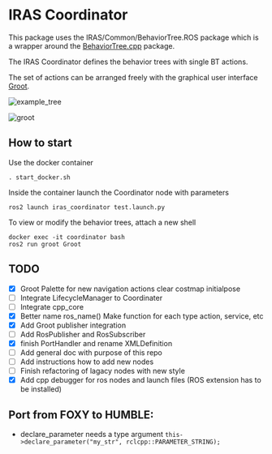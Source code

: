# IRAS Coordinator
This package uses the IRAS/Common/BehaviorTree.ROS package which is a wrapper around the [BehaviorTree.cpp](https://www.behaviortree.dev/) package.

The IRAS Coordinator defines the behavior trees with single BT actions.

The set of actions can be arranged freely with the graphical user interface [Groot](https://github.com/BehaviorTree/Groot).

![example_tree](https://d33wubrfki0l68.cloudfront.net/f8b2bac65168251a46ec25232f20db7961327ffc/88ad1/images/readthedocs.png)

![groot](https://github.com/BehaviorTree/Groot/raw/master/groot-screenshot.png)

## How to start

Use the docker container

    . start_docker.sh

Inside the container launch the Coordinator node with parameters

    ros2 launch iras_coordinator test.launch.py
    
To view or modify the behavior trees, attach a new shell

    docker exec -it coordinator bash
    ros2 run groot Groot


## TODO
- [x] Groot Palette for new navigation actions clear costmap initialpose
- [ ] Integrate LifecycleManager to Coordinater
- [ ] Integrate cpp_core
- [x] Better name ros_name() Make function for each type action, service, etc
- [x] Add Groot publisher integration
- [ ] Add RosPublisher and RosSubscriber
- [x] finish PortHandler and rename XMLDefinition
- [ ] Add general doc with purpose of this repo
- [ ] Add instructions how to add new nodes
- [ ] Finish refactoring of lagacy nodes with new style
- [x] Add cpp debugger for ros nodes and launch files (ROS extension has to be installed)

## Port from FOXY to HUMBLE:
- declare_parameter needs a type argument `this->declare_parameter("my_str", rclcpp::PARAMETER_STRING);`
